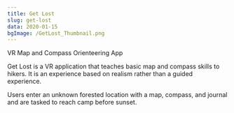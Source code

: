 ```yaml
---
title: Get Lost
slug: get-lost
data: 2020-01-15
bgImage: /GetLost_Thumbnail.png
---
```

VR Map and Compass Orienteering App

Get Lost is a VR application that teaches basic map and compass skills to hikers. It is an experience based on realism rather than a guided experience.

Users enter an unknown forested location with a map, compass, and journal and are tasked to reach camp before sunset.
